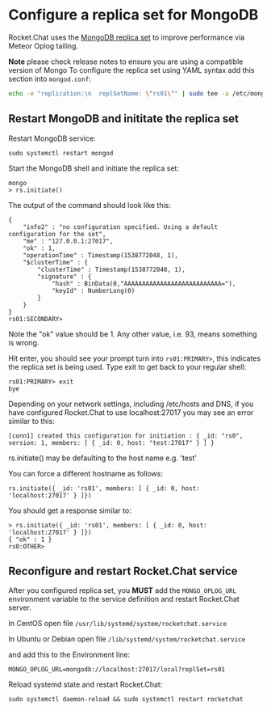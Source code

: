 # Configure a replica set for MongoDB

Rocket.Chat uses the [MongoDB replica set](http://docs.mongodb.org/manual/replication/) to improve performance via Meteor Oplog tailing.

**Note** please check release notes to ensure you are using a compatible version of Mongo
To configure the replica set using YAML syntax add this section into `mongod.conf`:

```bash
echo -e "replication:\n  replSetName: \"rs01\"" | sudo tee -a /etc/mongod.conf
```

## Restart MongoDB and inititate the replica set

Restart MongoDB service:

```
sudo systemctl restart mongod
```

Start the MongoDB shell and initiate the replica set:

```
mongo
> rs.initiate()
```

The output of the command should look like this:

```
{
    "info2" : "no configuration specified. Using a default configuration for the set",
    "me" : "127.0.0.1:27017",
    "ok" : 1,
    "operationTime" : Timestamp(1538772048, 1),
    "$clusterTime" : {
        "clusterTime" : Timestamp(1538772048, 1),
        "signature" : {
            "hash" : BinData(0,"AAAAAAAAAAAAAAAAAAAAAAAAAAA="),
            "keyId" : NumberLong(0)
        }
    }
}
rs01:SECONDARY>
```

Note the "ok" value should be 1.  Any other value, i.e. 93, means something is wrong.

Hit enter, you should see your prompt turn into `rs01:PRIMARY>`, this indicates the replica set is being used. Type exit to get back to your regular shell:

```
rs01:PRIMARY> exit
bye
```

Depending on your network settings, including /etc/hosts and DNS, if you have configured Rocket.Chat to use localhost:27017 you may see an error similar to this:

`[conn1] created this configuration for initiation : { _id: "rs0", version: 1, members: [ { _id: 0, host: "test:27017" } ] }`

rs.initiate() may be defaulting to the host name e.g. 'test'

You can force a different hostname as follows:

```
rs.initiate({ _id: 'rs01', members: [ { _id: 0, host: 'localhost:27017' } ]})
```

You should get a response similar to:

```
> rs.initiate({ _id: 'rs01', members: [ { _id: 0, host: 'localhost:27017' } ]})
{ "ok" : 1 }
rs0:OTHER>
```

## Reconfigure and restart Rocket.Chat service

After you configured  replica set, you **MUST** add the `MONGO_OPLOG_URL` environment variable to the service definition and restart Rocket.Chat server.

In CentOS open file `/usr/lib/systemd/system/rocketchat.service`

In Ubuntu or Debian open file `/lib/systemd/system/rocketchat.service`

and add this to the Environment line:

```
MONGO_OPLOG_URL=mongodb://localhost:27017/local?replSet=rs01
```

Reload systemd state and restart Rocket.Chat:

```
sudo systemctl daemon-reload && sudo systemctl restart rocketchat
```
